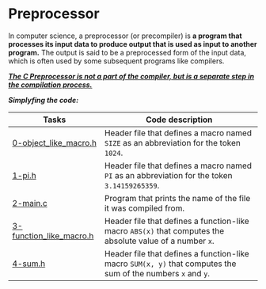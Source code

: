 # Preprocessor

In computer science, a preprocessor (or precompiler) is **a program that processes its input data to produce output that is used as input to another program.** The output is said to be a preprocessed form of the input data, which is often used by some subsequent programs like compilers.

***[The C Preprocessor is not a part of the compiler, but is a separate step in the compilation process.](https://www.tutorialspoint.com/cprogramming/c_preprocessors.htm)***


***Simplyfing the code:***

Tasks | Code description
---- | ----
[0-object_like_macro.h](https://github.com/Tizihoxha/holbertonschool-low_level_programming/blob/main/preprocessor/0-object_like_macro.h) | Header file that defines a macro named `SIZE` as an abbreviation for the token `1024`.
[1-pi.h](https://github.com/Tizihoxha/holbertonschool-low_level_programming/blob/main/preprocessor/1-pi.h) | Header file that defines a macro named `PI` as an abbreviation for the token `3.14159265359`.
[2-main.c](https://github.com/Tizihoxha/holbertonschool-low_level_programming/blob/main/preprocessor/2-main.c) | Program that prints the name of the file it was compiled from.
[3-function_like_macro.h](https://github.com/Tizihoxha/holbertonschool-low_level_programming/blob/main/preprocessor/3-function_like_macro.h) | Header file that defines a function-like macro `ABS(x)` that computes the absolute value of a number `x`.
[4-sum.h](https://github.com/Tizihoxha/holbertonschool-low_level_programming/blob/main/preprocessor/4-sum.h) | Header file that defines a function-like macro `SUM(x, y)` that computes the sum of the numbers `x` and `y`.
